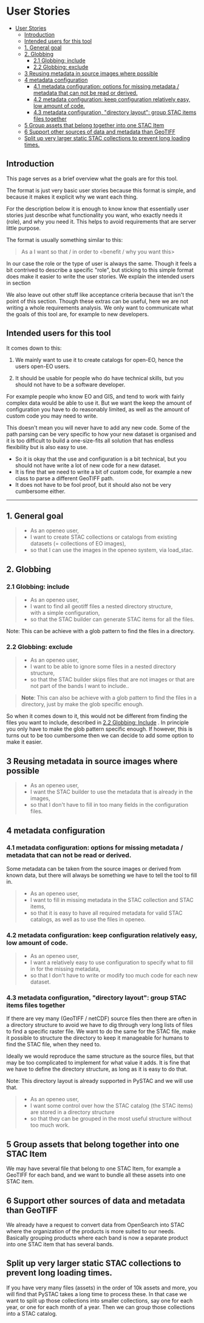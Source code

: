 # User Stories

- [User Stories](#user-stories)
  - [Introduction](#introduction)
  - [Intended users for this tool](#intended-users-for-this-tool)
  - [1. General goal](#1-general-goal)
  - [2. Globbing](#2-globbing)
    - [2.1 Globbing: include](#21-globbing-include)
    - [2.2 Globbing: exclude](#22-globbing-exclude)
  - [3 Reusing metadata in source images where possible](#3-reusing-metadata-in-source-images-where-possible)
  - [4 metadata configuration](#4-metadata-configuration)
    - [4.1 metadata configuration: options for missing metadata / metadata that can not be read or derived.](#41-metadata-configuration-options-for-missing-metadata--metadata-that-can-not-be-read-or-derived)
    - [4.2 metadata configuration: keep configuration relatively easy, low amount of code.](#42-metadata-configuration-keep-configuration-relatively-easy-low-amount-of-code)
    - [4.3 metadata configuration, "directory layout": group STAC items files together](#43-metadata-configuration-directory-layout-group-stac-items-files-together)
  - [5 Group assets that belong together into one STAC Item](#5-group-assets-that-belong-together-into-one-stac-item)
  - [6 Support other sources of data and metadata than GeoTIFF](#6-support-other-sources-of-data-and-metadata-than-geotiff)
  - [Split up very larger static STAC collections to prevent long loading times.](#split-up-very-larger-static-stac-collections-to-prevent-long-loading-times)


## Introduction

This page serves as a brief overview what the goals are for this tool.

The format is just very basic user stories because this format is simple, and because it makes it explicit why we want each thing.

For the description below it is enough to know know that essentially user stories just describe what functionality you want, who exactly needs it (role), and why you need it.
This helps to avoid requirements that are server little purpose.

The format is usually something similar to this:

> As a <role of a user>
> I want <some functionality>
> so that / in order to <benefit / why you want this>

In our case the role or the type of user is always the same.
Though it feels a bit contrived to describe a specific "role", but sticking to this simple format does make it easier to write the user stories.
We explain the intended users in section

We also leave out other stuff like acceptance criteria because that isn't the point of this section.
Though these extras can be useful, here we are not writing a whole requirements analysis.
We only want to communicate what the goals of this tool are, for example to new developers.

## Intended users for this tool

It comes down to this:

1. We mainly want to use it to create catalogs for open-EO, hence the users open-EO users.

2. It should be usable for people who do have technical skills, but you should not have to be a software developer.

For example people who know EO and GIS, and tend to work with fairly complex data would be able to use it.
But we want the keep the amount of configuration you have to do reasonably limited, as well as the amount of custom code you may need to write.

This doesn't mean you will never have to add any new code. Some of the path parsing can be very specific to how your new dataset is organised and it is too difficult to build a one-size-fits all solution that has endless flexibility but is also easy to use.


- So it is okay that the use and configuration is a bit technical, but you should not have write a lot of new code for a new dataset.
- It is fine that we need to write a bit of custom code, for example a new class to parse a different GeoTIFF path.
- It does not have to be fool proof, but it should also not be very cumbersome either.

---

## 1. General goal

> - As an openeo user,
> - I want to create STAC collections or catalogs from existing datasets (= collections of EO images), <br/>
> - so that I can use the images in the openeo system, via load_stac.

## 2. Globbing

### 2.1 Globbing: include

> - As an openeo user,
> - I want to find all geotiff files a nested directory structure,<br/>
>     with a simple configuration,
> - so that the STAC builder can generate STAC items for all the files.

Note: This can be achieve with a glob pattern to find the files in a directory.

### 2.2 Globbing: exclude

> - As an openeo user,<br/>
> - I want to be able to ignore some files in a nested directory structure,<br/>
> - so that the STAC builder skips files that are not images or that are not part of the bands I want to include..

> **Note**:
> This can also be achieve with a glob pattern to find the files in a directory, just by make the glob specific enough.

So when it comes down to it, this would not be different from finding the files you want to include, described in [2.2 Globbing: Include](#21-globbing-include) .
In principle you only have to make the glob pattern specific enough.
If however, this is turns out to be too cumbersome then we can decide to add some option to make it easier.

## 3 Reusing metadata in source images where possible

> - As an openeo user,
> - I want the STAC builder to use the metadata that is already in the images,
> - so that I don't have to fill in too many fields in the configuration files.

## 4 metadata configuration

### 4.1 metadata configuration: options for missing metadata / metadata that can not be read or derived.

Some metadata can be taken from the source images or derived from known data, but there will always be something we have to tell the tool to fill in.

> - As an openeo user,
> - I want to fill in missing metadata in the STAC collection and STAC items,
> - so that it is easy to have all required metadata for valid STAC catalogs, as well as to use the files in openeo.

### 4.2 metadata configuration: keep configuration relatively easy, low amount of code.

> - As an openeo user,
> - I want a relatively easy to use configuration to specify what to fill in for the missing metadata,
> - so that I don't have to write or modify too much code for each new dataset.

### 4.3 metadata configuration, "directory layout": group STAC items files together

If there are vey many (GeoTIFF / netCDF) source files then there are often in a directory structure
to avoid we have to dig through very long lists of files to find a specific raster file.
We want to do the same for the STAC file, make it possible to structure the directory to keep it manageable for humans to find the STAC file, when they need to.

Ideally we would reproduce the same structure as the source files, but that may be too complicated to implement for what value it adds. It is fine that we have to define the directory structure,
as long as it is easy to do that.

Note: This directory layout is already supported in PySTAC and we will use that.

> - As an openeo user,
> - I want some control over how the STAC catalog (the STAC items) are stored in a directory structure
> - so that they can be grouped in the most useful structure without too much work.

## 5 Group assets that belong together into one STAC Item

We may have several file that belong to one STAC Item, for example a GeoTIFF for each band, and we want to bundle all these assets into one STAC item.


## 6 Support other sources of data and metadata than GeoTIFF

We already have a request to convert data from OpenSearch into STAC where the organization of the products is more suited to our needs. Basically grouping products where each band is now a separate product into one STAC item that has several bands.

## Split up very larger static STAC collections to prevent long loading times.

If you have very many files (assets) in the order of 10k assets and more, you will find that PySTAC takes a long time to process these.
In that case we want to split up those collections into smaller collections, say one for each year, or one for each month of a year. Then we can group those collections into a STAC catalog.
